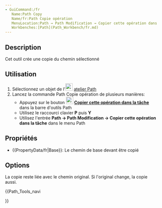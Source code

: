 ```yaml
---
- GuiCommand:/fr
   Name:Path Copy
   Name/fr:Path Copie opération
   MenuLocation:Path → Path Modification → Copier cette opération dans la tâche
   Workbenches:[Path](Path_Workbench/fr.md)
---
```


## Description

Cet outil crée une copie du chemin sélectionné

## Utilisation

1.  Sélectionnez un objet de l\'<img alt="" src=images/Workbench_Path.svg  style="width:24px;"> [atelier Path](Path_Workbench/fr.md)
2.  Lancez la commande Path Copie opération de plusieurs manières:
    -   Appuyez sur le bouton **<img src="images/Path_Copy.svg" width=24px> [Copier cette opération dans la tâche](Path_Copy/fr.md)** dans la barre d\'outils Path
    -   Utilisez le raccourci clavier **P** puis **Y**
    -   Utilisez l\'entrée **Path → Path Modification → Copier cette opération dans la tâche** dans le menu Path

## Propriétés

-    {{PropertyData/fr|Base}}: Le chemin de base devant être copié

## Options

La copie reste liée avec le chemin original. Si l\'original change, la copie aussi.





{{Path_Tools_navi

}} 
